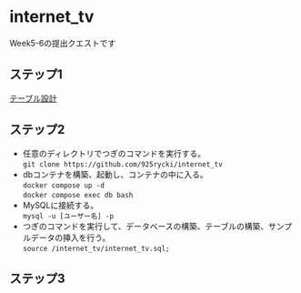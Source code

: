 # internet_tv
Week5-6の提出クエストです

## ステップ1
[テーブル設計](https://silky-emery-b0e.notion.site/1-e925c1da35fc48bd8e7ea951beb77986)

## ステップ2
- 任意のディレクトリでつぎのコマンドを実行する。  
 `git clone https://github.com/925rycki/internet_tv`
- dbコンテナを構築、起動し、コンテナの中に入る。  
  `docker compose up -d`   
  `docker compose exec db bash`   
- MySQLに接続する。  
  `mysql -u [ユーザー名] -p`   
- つぎのコマンドを実行して、データベースの構築、テーブルの構築、サンプルデータの挿入を行う。  
  `source /internet_tv/internet_tv.sql;`   
  
## ステップ3

